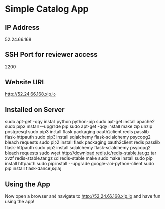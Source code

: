 # Simple Catalog App

## IP Address

52.24.66.168

## SSH Port for reviewer access

2200

## Website URL

http://52.24.66.168.xip.io

## Installed on Server

sudo apt-get -qqy install python python-pip
sudo apt-get install apache2
sudo pip2 install --upgrade pip
sudo apt-get -qqy install make zip unzip postgresql
sudo pip3 install flask packaging oauth2client redis passlib flask-httpauth
sudo pip3 install sqlalchemy flask-sqlalchemy psycopg2 bleach requests
sudo pip2 install flask packaging oauth2client redis passlib flask-httpauth
sudo pip2 install sqlalchemy flask-sqlalchemy psycopg2 bleach requests
sudo wget http://download.redis.io/redis-stable.tar.gz
tar xvzf redis-stable.tar.gz
cd redis-stable
make
sudo make install
sudo pip install httpauth
sudo pip install --upgrade google-api-python-client
sudo pip install flask-dance[sqla]

## Using the App

Now open a browser and navigate to http://52.24.66.168.xip.io and have fun using the app!
